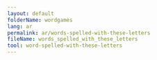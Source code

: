 ```yaml
---
layout: default
folderName: wordgames
lang: ar
permalink: ar/words-spelled-with-these-letters
fileName: words_spelled_with_these_letters
tool: word-spelled-with-these-letters       
---
```

